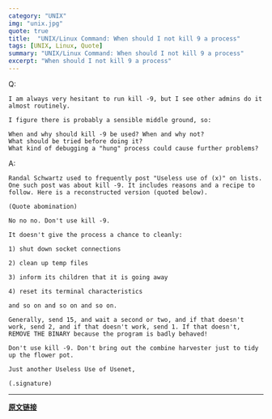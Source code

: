 ```yaml
---
category: "UNIX"
img: "unix.jpg"
quote: true
title:  "UNIX/Linux Command: When should I not kill 9 a process"
tags: [UNIX, Linux, Quote]
summary: "UNIX/Linux Command: When should I not kill 9 a process"
excerpt: "When should I not kill 9 a process"
---
```

Q:

	I am always very hesitant to run kill -9, but I see other admins do it almost routinely.

	I figure there is probably a sensible middle ground, so:

	When and why should kill -9 be used? When and why not?
	What should be tried before doing it?
	What kind of debugging a "hung" process could cause further problems?

A:

	Randal Schwartz used to frequently post "Useless use of (x)" on lists. One such post was about kill -9. It includes reasons and a recipe to follow. Here is a reconstructed version (quoted below).

	(Quote abomination)

	No no no. Don't use kill -9.

	It doesn't give the process a chance to cleanly:

	1) shut down socket connections

	2) clean up temp files

	3) inform its children that it is going away

	4) reset its terminal characteristics

	and so on and so on and so on.

	Generally, send 15, and wait a second or two, and if that doesn't work, send 2, and if that doesn't work, send 1. If that doesn't, REMOVE THE BINARY because the program is badly behaved!

	Don't use kill -9. Don't bring out the combine harvester just to tidy up the flower pot.

	Just another Useless Use of Usenet,

	(.signature)

***
**[原文链接](https://unix.stackexchange.com/questions/8916/when-should-i-not-kill-9-a-process)**
